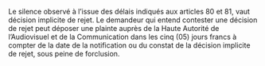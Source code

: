 Le silence observé à l’issue des délais indiqués aux articles 80 et 81, vaut décision implicite de rejet.
Le demandeur qui entend contester une décision de rejet peut déposer une plainte auprès de la Haute Autorité de l’Audiovisuel et de la Communication dans les cinq (05) jours francs à compter de la date de la notification ou du constat de la décision implicite de rejet, sous peine de forclusion.